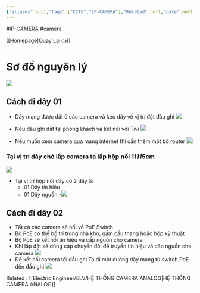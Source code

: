 ```yaml
---
{"aliases":null,"tags":["CCTV","IP-CAMERA"],"Related":null,"date":null,"URL":null,"Author":null,"dg-publish":true,"cover":null,"permalink":"/Electric Engineer/ELV/HỆ THỐNG CAMERA IP/","dgPassFrontmatter":true,"noteIcon":"2","created":"2024-01-19T05:28:00.863+07:00","updated":"2024-01-11T09:45:41.000+07:00"}
---
```


#IP-CAMERA  #camera

 [[Homepage\|Quay Lại👈]]

# Sơ đồ nguyên lý
![](https://i.imgur.com/gPQlr23.png)

## Cách đi dây 01
- Dây mạng được đặt ở các camera và kéo dây về vị trí đặt đầu ghi
![](https://i.imgur.com/32GETz9.png)

- Nếu đầu ghi đặt tại phòng khách và kết nối với Tivi
![](https://i.imgur.com/CrmbFul.png)
 - Nếu muốn xem camera qua mạng internet thì cần thêm một bộ router
 ![](https://i.imgur.com/RwrA8Bg.png)
### Tại vị trí dây chờ lắp camera ta lắp hộp nối 11*11*5cm
![](https://i.imgur.com/sIvp6Y8.png)
- Tại vị trí hộp nối dấy có 2 dây là 
	- 01 Dây tín hiệu
	- 01 Dây nguồn
	-![](https://i.imgur.com/8HFZtcq.png)
## Cách đi dây 02
 - Tất cả các camera sẽ nối về PoE Switch
 - Bộ PoE có thể bố trí trong nhà kho, gầm cầu thang hoặc hộp kỹ thuật
 - Bộ PoE sẽ kết nối tín hiệu và cấp nguồn cho camera
  - Khi lắp đặt sẽ dùng cáp chuyển đổi để truyền tín hiệu và cấp nguồn cho camera
  ![](https://i.imgur.com/8zkann9.png)
- Để kết nối camera tới đầu ghi Ta đi một đường dây mạng từ switch PoE đến đầu ghi
![](https://i.imgur.com/4Rj4Umn.png)


Related : [[Electric Engineer/ELV/HỆ THỐNG CAMERA ANALOG\|HỆ THỐNG CAMERA ANALOG]]